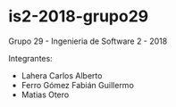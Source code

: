 # is2-2018-grupo29
Grupo 29 - Ingenieria de Software 2 - 2018

Integrantes:

* Lahera Carlos Alberto
* Ferro Gómez Fabián Guillermo
* Matias Otero
